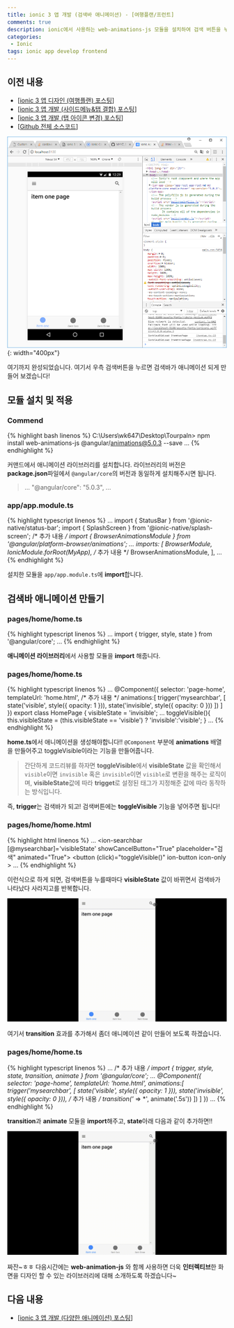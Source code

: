```yaml
---
title: ionic 3 앱 개발 (검색바 애니메이션) - [여행플랜/프런트]
comments: true
description: ionic에서 사용하는 web-animations-js 모듈을 설치하여 검색 버튼을 누르면 검색바가 애니메이션되는 방법에 대한 내용을 포스팅하겠습니다.
categories:
 - Ionic
tags: ionic app develop frontend
---
```


## 이전 내용

- [[ionic 3 앱 디자인 (여행플랜) 포스팅](http://jangwon.io/ionic/2018/02/03/ionic3-tourplan-project-01/)]
- [[ionic 3 앱 개발 (사이드메뉴&탭 결합) 포스팅](http://jangwon.io/ionic/2018/02/04/ionic3-tourplan-project-02/)]
- [[ionic 3 앱 개발 (탭 아이콘 변경) 포스팅](http://jangwon.io/ionic/2018/02/05/ionic3-tourplan-project-03/)]
- [[Github 전체 소스코드](https://github.com/wkddnjset/MiniProject-TourPlan)]

![result-02](https://raw.githubusercontent.com/wkddnjset/wkddnjset.github.io/master/_posts/images/2018-02-05/result_02.png){: width="400px"}

여기까지 완성되었습니다. 여기서 우측 검색버튼을 누르면 검색바가 애니메이션 되게 만들어 보겠습니다!

## 모듈 설치 및 적용

### **Commend**
{% highlight bash linenos %}
C:\Users\wk647\Desktop\Tourpaln> npm install web-animations-js @angular/animations@5.0.3 --save
...
{% endhighlight %}

커맨드에서 애니메이션 라이브러리를 설치합니다. 라이브러리의 버전은 **package.json**파일에서 `@angular/core`의 버전과 동일하게 설치해주시면 됩니다.

> ...
> "@angular/core": "5.0.3",
> ...

### **app/app.module.ts**
{% highlight typescript linenos %}
...
import { StatusBar } from '@ionic-native/status-bar';
import { SplashScreen } from '@ionic-native/splash-screen';
/* 추가 내용 */
import { BrowserAnimationsModule } from '@angular/platform-browser/animations';
...
imports: [
    BrowserModule,
    IonicModule.forRoot(MyApp),
     /* 추가 내용 */
    BrowserAnimationsModule,
  ],
...
{% endhighlight %}

설치한 모듈을 `app/app.module.ts`에 **import**합니다.

## 검색바 애니메이션 만들기

### pages/home/home.ts

{% highlight typescript linenos %}
...
import { trigger, style, state } from '@angular/core';
...
{% endhighlight %}

**애니메이션 라이브러리**에서 사용할 모듈을 **import** 해줍니다.

### pages/home/home.ts

{% highlight typescript linenos %}
...
@Component({
  selector: 'page-home',
  templateUrl: 'home.html',
  /* 추가 내용 */
  animations:[
    trigger('mysearchbar', [
        state('visible', style({
          opacity: 1
        })),
        state('invisible', style({
          opacity: 0
        }))
      ])
  ]
})
export class HomePage {
    visibleState = 'invisible';
...
  toggleVisible(){
    this.visibleState = (this.visibleState == 'visible') ? 'invisible':'visible';
  }
...
{% endhighlight %}

**home.ts**에서 애니메이션을 생성해야합니다!! `@Component` 부분에 **animations** 배열을 만들어주고 toggleVisible이라는 기능을 만들어줍니다.

> 간단하게 코드리뷰를 하자면 **toggleVisible**에서 **visibleState** 값을 확인해서 `visible`이면 `invisible` 혹은 `invisible`이면 `visible`로 변환을 해주는 로직이며, **visibleState**값에 따라 **trigget**로 설정된 태그가 지정해준 값에 따라 동작하는 방식입니다.

즉, **trigger**는 검색바가 되고! 검색버튼에는 **toggleVisible** 기능을 넣어주면 됩니다!

### pages/home/home.html
{% highlight html linenos %}
...
<ion-searchbar [@mysearchbar]='visibleState' showCancelButton="True" placeholder="검색" animated="True">
</ion-searchbar>
<ion-buttons right>
  <button (click)="toggleVisible()" ion-button icon-only >
    <ion-icon name="search-icon" ></ion-icon>
  </button>
</ion-buttons>
...
{% endhighlight %}

이런식으로 하게 되면, 검색버튼을 누를때마다 **visibleState** 값이 바뀌면서 검색바가 나타났다 사라지고를 반복합니다.

![gif-01](https://raw.githubusercontent.com/wkddnjset/wkddnjset.github.io/master/_posts/images/2018-02-06/gif_01.gif)

여기서 **transition** 효과를 추가해서 좀더 애니메이션 같이 만들어 보도록 하겠습니다.

### pages/home/home.ts

{% highlight typescript linenos %}
...
/* 추가 내용 */
import { trigger, style, state, transition, animate } from '@angular/core';
...
@Component({
  selector: 'page-home',
  templateUrl: 'home.html',
  animations:[
    trigger('mysearchbar', [
        state('visible', style({
          opacity: 1
        })),
        state('invisible', style({
          opacity: 0
        })),
        /* 추가 내용 */
        transition('* => *', animate('.5s'))
      ])
  ]
})
...
{% endhighlight %}

**transition**과 **animate** 모듈을 **import**해주고, **state**아래 다음과 같이 추가하면!!

![gif-02](https://raw.githubusercontent.com/wkddnjset/wkddnjset.github.io/master/_posts/images/2018-02-06/gif_02.gif)

짜잔~ㅎㅎ 다음시간에는 **web-animation-js** 와 함께 사용하면 더욱 **인터렉티브**한 화면을 디자인 할 수 있는 라이브러리에 대해 소개하도록 하겠습니다~

## 다음 내용

- [[ionic 3 앱 개발 (다양한 애니메이션) 포스팅](http://jangwon.io/ionic/2018/02/07/ionic3-tourplan-project-05)]
